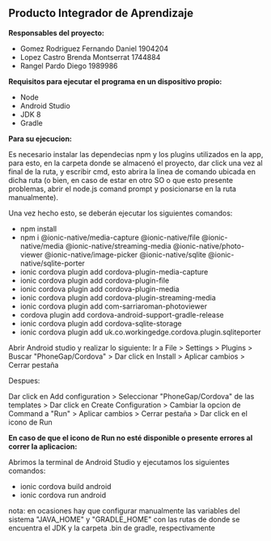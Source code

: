 ﻿## Producto Integrador de Aprendizaje

**Responsables del proyecto:**

 - Gomez Rodriguez Fernando Daniel		1904204
 - Lopez Castro Brenda Montserrat		1744884
 - Rangel Pardo Diego					1989986


**Requisitos para ejecutar el programa en un dispositivo propio:**

 - Node
 - Android Studio
 - JDK 8
 - Gradle
 
 **Para su ejecucion:**
 
 Es necesario instalar las dependecias npm y los plugins utilizados en la app, para esto, en la carpeta donde se almacenó el proyecto, dar click una vez al final de la ruta, y escribir cmd, esto abrira la linea de comando ubicada en dicha ruta (o bien, en caso de estar en otro SO o que esto presente problemas, abrir el node.js comand prompt y posicionarse en la ruta manualmente).

Una vez hecho esto, se deberán ejecutar los siguientes comandos:

 - npm install
 - npm i @ionic-native/media-capture @ionic-native/file @ionic-native/media @ionic-native/streaming-media @ionic-native/photo-viewer @ionic-native/image-picker @ionic-native/sqlite @ionic-native/sqlite-porter
 - ionic cordova plugin add cordova-plugin-media-capture
 - ionic cordova plugin add cordova-plugin-file
 - ionic cordova plugin add cordova-plugin-media
 - ionic cordova plugin add cordova-plugin-streaming-media
 - ionic cordova plugin add com-sarriaroman-photoviewer
 - cordova plugin add cordova-android-support-gradle-release
 - ionic cordova plugin add cordova-sqlite-storage
 - ionic cordova plugin add uk.co.workingedge.cordova.plugin.sqliteporter

Abrir Android studio y realizar lo siguiente: 
Ir a File > Settings > Plugins > Buscar "PhoneGap/Cordova" > Dar click en Install > Aplicar cambios > Cerrar pestaña

Despues:

Dar click en Add configuration > Seleccionar "PhoneGap/Cordova" de las templates > Dar click en  Create Configuration > Cambiar la opcion de Command a "Run" > Aplicar cambios > Cerrar pestaña > Dar click en el icono de Run

**En caso de que el icono de Run no esté disponible o presente errores al correr la aplicacion:**

Abrimos la terminal de Android Studio y ejecutamos los siguientes comandos:

 - ionic cordova build android
 - ionic cordova run android




nota: en ocasiones hay que configurar manualmente las variables del sistema "JAVA_HOME" y "GRADLE_HOME" con las rutas de donde se encuentra el JDK y la carpeta .bin de gradle, respectivamente

 
 

